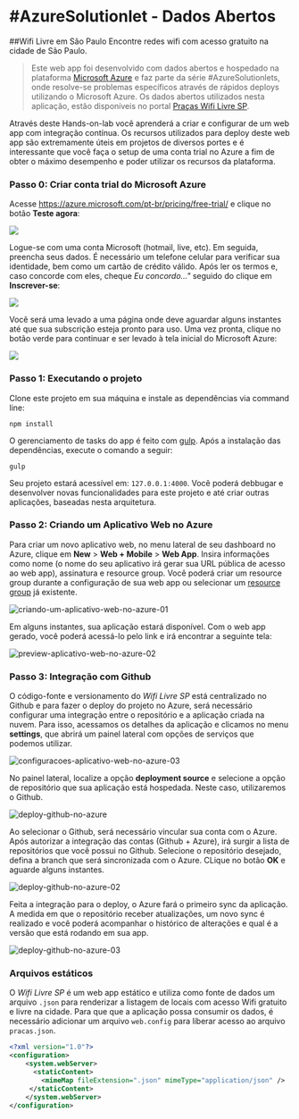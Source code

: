 # #AzureSolutionlet - Dados Abertos

##Wifi Livre em São Paulo
Encontre redes wifi com acesso gratuito na cidade de São Paulo.

> Este web app foi desenvolvido com dados abertos e hospedado na plataforma [Microsoft Azure](https://azure.microsoft.com/pt-br/) e faz parte da série #AzureSolutionlets, onde resolve-se problemas específicos através de rápidos deploys utilizando o Microsoft Azure. Os dados abertos utilizados nesta aplicação, estão disponíveis no portal [Praças Wifi Livre SP](http://wifilivre.sp.gov.br/). 

Através deste Hands-on-lab você aprenderá a criar e configurar de um web app com integração contínua. Os recursos utilizados para deploy deste web app são extremamente úteis em projetos de diversos portes e é interessante que você faça o setup de uma conta trial no Azure a fim de obter o máximo desempenho e poder utilizar os recursos da plataforma.

### Passo 0: Criar conta trial do Microsoft Azure
Acesse https://azure.microsoft.com/pt-br/pricing/free-trial/ e clique no botão **Teste agora**:

![](https://raw.githubusercontent.com/allantargino/AzureSolutionlets/master/01-Prevendo-valores-no-Excel/images/p0-img01.png)

Logue-se com uma conta Microsoft (hotmail, live, etc). Em seguida, preencha seus dados. É necessário um telefone celular para verificar sua identidade, bem como um cartão de crédito válido. Após ler os termos e, caso concorde com eles, cheque *Eu concordo..."* seguido do clique em **Inscrever-se**:

![](https://raw.githubusercontent.com/allantargino/AzureSolutionlets/master/01-Prevendo-valores-no-Excel/images/p0-img02.png)

Você será uma levado a uma página onde deve aguardar alguns instantes até que sua subscrição esteja pronto para uso. Uma vez pronta, clique no botão verde para continuar e ser levado à tela inicial do Microsoft Azure:

![](https://raw.githubusercontent.com/allantargino/AzureSolutionlets/master/01-Prevendo-valores-no-Excel/images/p0-img03.png)

### Passo 1: Executando o projeto
Clone este projeto em sua máquina e instale as dependências via command line:
```
npm install
```
O gerenciamento de tasks do app é feito com [gulp](http://gulpjs.com/). Após a instalação das dependências, execute o comando a seguir:
```
gulp
```
Seu projeto estará acessível em: `127.0.0.1:4000`. Você poderá debbugar e desenvolver novas funcionalidades para este projeto e até criar outras aplicações, baseadas nesta arquitetura.

### Passo 2: Criando um Aplicativo Web no Azure
Para criar um novo aplicativo web, no menu lateral de seu dashboard no Azure, clique em **New** > **Web + Mobile** > **Web App**. Insira informações como nome (o nome do seu aplicativo irá gerar sua URL pública de acesso ao web app), assinatura e resource group. Você poderá criar um resource group durante a configuração de sua web app ou selecionar um [resource group](https://azure.microsoft.com/pt-br/documentation/articles/resource-group-portal/) já existente.

![criando-um-aplicativo-web-no-azure-01](https://cloud.githubusercontent.com/assets/2198735/14955729/606ded68-1052-11e6-9ad4-21a9ea3c8c95.PNG)

Em alguns instantes, sua aplicação estará disponível. Com o web app gerado, você poderá acessá-lo pelo link e irá encontrar a seguinte tela:

![preview-aplicativo-web-no-azure-02](https://cloud.githubusercontent.com/assets/2198735/14955866/306d2a24-1053-11e6-86c8-36ee49fe5e67.PNG)

### Passo 3: Integração com Github
O código-fonte e versionamento do *Wifi Livre SP* está centralizado no Github e para fazer o deploy do projeto no Azure, será necessário configurar uma integração entre o repositório e a aplicação criada na nuvem. Para isso, acessamos os detalhes da aplicação e clicamos no menu **settings**, que abrirá um painel lateral com opções de serviços que podemos utilizar.

![configuracoes-aplicativo-web-no-azure-03](https://cloud.githubusercontent.com/assets/2198735/14960521/6c1c439e-106b-11e6-9c0a-0132f99b02e4.PNG)

No painel lateral, localize a opção **deployment source** e selecione a opção de repositório que sua aplicação está hospedada. Neste caso, utilizaremos o Github.

![deploy-github-no-azure](https://cloud.githubusercontent.com/assets/2198735/14960801/cfee3eee-106c-11e6-892d-b6eee4d3db89.PNG)

Ao selecionar o Github, será necessário vincular sua conta com o Azure. Após autorizar a integração das contas (Github + Azure), irá surgir a lista de repositórios que você possui no Github. Selecione o repositório desejado, defina a branch que será sincronizada com o Azure. CLique no botão **OK** e aguarde alguns instantes.

![deploy-github-no-azure-02](https://cloud.githubusercontent.com/assets/2198735/14961191/ce68ef4a-106e-11e6-868e-2d0a58a6a8e9.PNG)

Feita a integração para o deploy, o Azure fará o primeiro sync da aplicação. A medida em que o repositório receber atualizações, um novo sync é realizado e você poderá acompanhar o histórico de alterações e qual é a versão que está rodando em sua app.

![deploy-github-no-azure-03](https://cloud.githubusercontent.com/assets/2198735/14961009/f4507044-106d-11e6-8215-a04e2b89c246.PNG)

### Arquivos estáticos
O *Wifi Livre SP* é um web app estático e utiliza como fonte de dados um arquivo `.json` para renderizar a listagem de locais com acesso Wifi gratuito e livre na cidade. Para que que a aplicação possa consumir os dados, é necessário adicionar um arquivo `web.config` para liberar acesso ao arquivo `pracas.json`.

```xml
<?xml version="1.0"?>
<configuration>
    <system.webServer>
      <staticContent>
        <mimeMap fileExtension=".json" mimeType="application/json" />
     </staticContent>
    </system.webServer>
</configuration>
```
